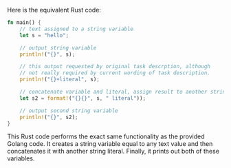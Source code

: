 Here is the equivalent Rust code:

```rust
fn main() {
    // text assigned to a string variable
    let s = "hello";

    // output string variable
    println!("{}", s);

    // this output requested by original task descrption, although
    // not really required by current wording of task description.
    println!("{}+literal", s);

    // concatenate variable and literal, assign result to another string variable
    let s2 = format!("{}{}", s, " literal"));

    // output second string variable
    println!("{}", s2);
}
```
This Rust code performs the exact same functionality as the provided Golang code. It creates a string variable equal to any text value and then concatenates it with another string literal. Finally, it prints out both of these variables.
